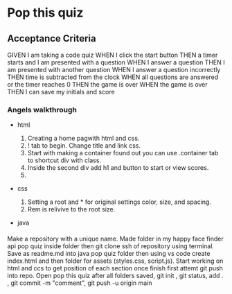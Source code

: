 # Pop this quiz

## Acceptance Criteria

GIVEN I am taking a code quiz WHEN I click the start button THEN a timer starts and I am presented with a question WHEN I answer a question THEN I am presented with another question WHEN I answer a question incorrectly THEN time is subtracted from the clock WHEN all questions are answered or the timer reaches 0 THEN the game is over WHEN the game is over THEN I can save my initials and score

### Angels walkthrough

* html
    1. Creating a home pagwith html and css.
    2. ! tab to begin. Change title and link css.
    3. Start with making a container found out you can use        .container tab to shortcut div with class.
    4. Inside the second div add h1 and button to start or view scores.
    5. 

* css
    1. Setting a root and * for original settings color, size, and spacing.
    2. Rem is relivive to the root size. 

* java

####

Make a repository with a unique name.
Made folder in my happy face finder api pop quiz inside folder then git clone ssh of repository using terminal.
Save as readme.md into java pop quiz folder then using vs code create index.html and then folder for assets (styles.css, script.js).
Start working on html and ccs to get position of each section once finish first attemt git push into repo.
Open pop this quiz after all folders saved, git init , git status, add . , git commit -m "comment", git push -u origin main